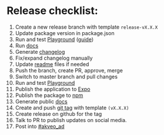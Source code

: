 # Release checklist:

1. Create a new release branch with template `release-vX.X.X`
2. Update package version in package.json
3. Run and test [Playground](src/playground) ([guide](CONTRIBUTING.md#run))
4. Run [docs](docs)
5. Generate [changelog](https://github.com/conventional-changelog/conventional-changelog/tree/master/packages/conventional-changelog-cli)
6. Fix/expand changelog manually
7. Update [readme](README.md) files if needed
8. Push the branch, create PR, approve, merge
9. Switch to master branch and pull changes
10. Run and test [Playground](src/playground)
11. Publish the application to [Expo](https://docs.expo.io/versions/latest/workflow/publishing)
13. Publish the package to [npm](https://docs.npmjs.com/getting-started/publishing-npm-packages)
12. Generate public [docs](docs/DEV_DOCS.md)
14. Create and push [git tag](https://git-scm.com/book/en/v2/Git-Basics-Tagging) with template `(vX.X.X)`
15. Create release on github for the tag
16. Talk to PR to publish updates on social media.
17. Post into [#akveo_ad](https://akveo.slack.com/messages/C6AGWCWMU/)
